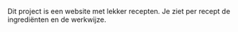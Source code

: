 Dit project is een website met lekker recepten.
Je ziet per recept de ingrediënten en de werkwijze.

